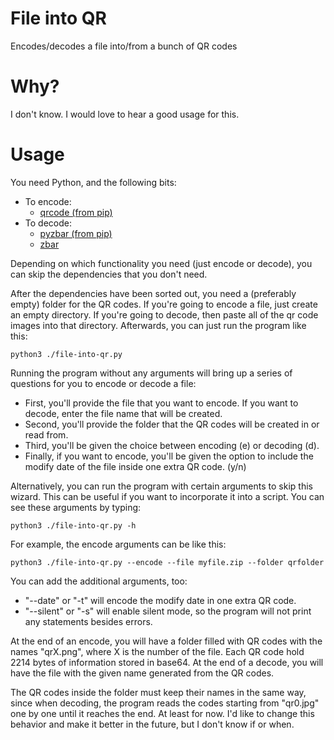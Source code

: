 # File into QR
Encodes/decodes a file into/from a bunch of QR codes
# Why?
I don't know. I would love to hear a good usage for this.
# Usage
You need Python, and the following bits:
- To encode:
  - [qrcode (from pip)](https://pypi.org/project/qrcode/)
- To decode:
  - [pyzbar (from pip)](https://pypi.org/project/pyzbar/)
  - [zbar](http://zbar.sourceforge.net/)

Depending on which functionality you need (just encode or decode), you can skip the dependencies that you don't need.

After the dependencies have been sorted out, you need a (preferably empty) folder for the QR codes. If you're going to encode a file, just create an empty directory. If you're going to decode, then paste all of the qr code images into that directory. Afterwards, you can just run the program like this:
```
python3 ./file-into-qr.py
```
Running the program without any arguments will bring up a series of questions for you to encode or decode a file:
- First, you'll provide the file that you want to encode. If you want to decode, enter the file name that will be created.
- Second, you'll provide the folder that the QR codes will be created in or read from.
- Third, you'll be given the choice between encoding (e) or decoding (d).
- Finally, if you want to encode, you'll be given the option to include the modify date of the file inside one extra QR code. (y/n)

Alternatively, you can run the program with certain arguments to skip this wizard. This can be useful if you want to incorporate it into a script. You can see these arguments by typing:
```
python3 ./file-into-qr.py -h
```
For example, the encode arguments can be like this:
```
python3 ./file-into-qr.py --encode --file myfile.zip --folder qrfolder
```
You can add the additional arguments, too:
- "--date" or "-t" will encode the modify date in one extra QR code.
- "--silent" or "-s" will enable silent mode, so the program will not print any statements besides errors.

At the end of an encode, you will have a folder filled with QR codes with the names "qrX.png", where X is the number of the file. Each QR code hold 2214 bytes of information stored in base64. At the end of a decode, you will have the file with the given name generated from the QR codes.

The QR codes inside the folder must keep their names in the same way, since when decoding, the program reads the codes starting from "qr0.jpg" one by one until it reaches the end. At least for now. I'd like to change this behavior and make it better in the future, but I don't know if or when.
